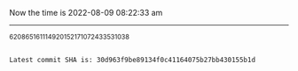 Now the time is 2022-08-09 08:22:33 am

---

<small>620865161114920152171072433531038</small>

```txt

Latest commit SHA is: 30d963f9be89134f0c41164075b27bb430155b1d
```
